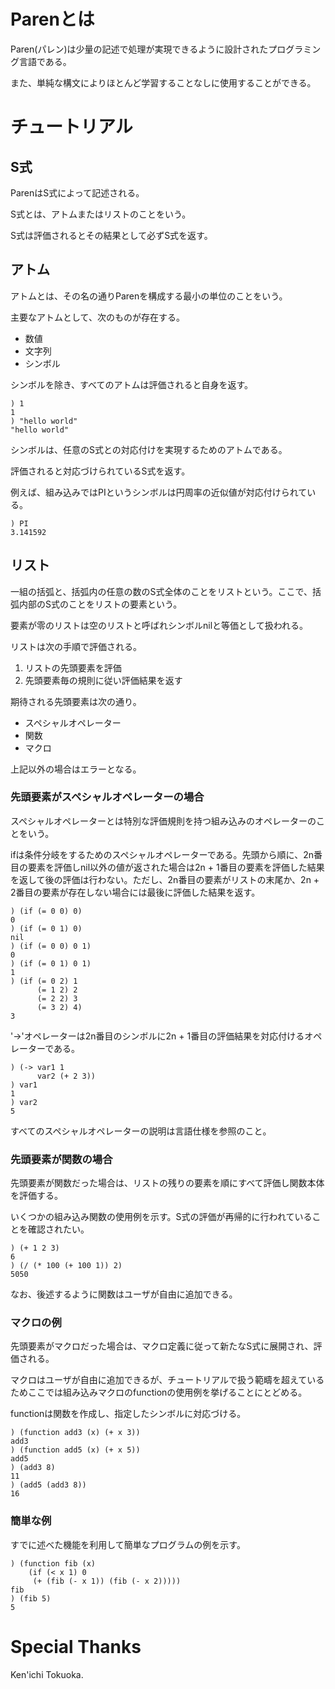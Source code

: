# Parenとは
Paren(パレン)は少量の記述で処理が実現できるように設計されたプログラミング言語である。

また、単純な構文によりほとんど学習することなしに使用することができる。

# チュートリアル

## S式
ParenはS式によって記述される。

S式とは、アトムまたはリストのことをいう。

S式は評価されるとその結果として必ずS式を返す。

## アトム
アトムとは、その名の通りParenを構成する最小の単位のことをいう。

主要なアトムとして、次のものが存在する。

- 数値
- 文字列
- シンボル

シンボルを除き、すべてのアトムは評価されると自身を返す。

    ) 1
    1
    ) "hello world"
    "hello world"

シンボルは、任意のS式との対応付けを実現するためのアトムである。

評価されると対応づけられているS式を返す。

例えば、組み込みではPIというシンボルは円周率の近似値が対応付けられている。

    ) PI
    3.141592

## リスト
一組の括弧と、括弧内の任意の数のS式全体のことをリストという。ここで、括弧内部のS式のことをリストの要素という。

要素が零のリストは空のリストと呼ばれシンボルnilと等価として扱われる。

リストは次の手順で評価される。

1. リストの先頭要素を評価
1. 先頭要素毎の規則に従い評価結果を返す

期待される先頭要素は次の通り。
- スペシャルオペレーター
- 関数
- マクロ

上記以外の場合はエラーとなる。

### 先頭要素がスペシャルオペレーターの場合
スペシャルオペレーターとは特別な評価規則を持つ組み込みのオペレーターのことをいう。

ifは条件分岐をするためのスペシャルオペレーターである。先頭から順に、2n番目の要素を評価しnil以外の値が返された場合は2n + 1番目の要素を評価した結果を返して後の評価は行わない。ただし、2n番目の要素がリストの末尾か、2n + 2番目の要素が存在しない場合には最後に評価した結果を返す。

    ) (if (= 0 0) 0)
    0
    ) (if (= 0 1) 0)
    nil
    ) (if (= 0 0) 0 1)
    0
    ) (if (= 0 1) 0 1)
    1
    ) (if (= 0 2) 1
          (= 1 2) 2
          (= 2 2) 3
          (= 3 2) 4)
    3

'->'オペレーターは2n番目のシンボルに2n + 1番目の評価結果を対応付けるオペレーターである。

    ) (-> var1 1
          var2 (+ 2 3))
    ) var1
    1
    ) var2
    5

すべてのスペシャルオペレーターの説明は言語仕様を参照のこと。

### 先頭要素が関数の場合
先頭要素が関数だった場合は、リストの残りの要素を順にすべて評価し関数本体を評価する。

いくつかの組み込み関数の使用例を示す。S式の評価が再帰的に行われていることを確認されたい。

    ) (+ 1 2 3)
    6
    ) (/ (* 100 (+ 100 1)) 2)
    5050

なお、後述するように関数はユーザが自由に追加できる。

### マクロの例
先頭要素がマクロだった場合は、マクロ定義に従って新たなS式に展開され、評価される。

マクロはユーザが自由に追加できるが、チュートリアルで扱う範疇を超えているためここでは組み込みマクロのfunctionの使用例を挙げることにとどめる。

functionは関数を作成し、指定したシンボルに対応づける。

    ) (function add3 (x) (+ x 3))
    add3
    ) (function add5 (x) (+ x 5))
    add5
    ) (add3 8)
    11
    ) (add5 (add3 8))
    16

### 簡単な例
すでに述べた機能を利用して簡単なプログラムの例を示す。

    ) (function fib (x)
        (if (< x 1) 0
         (+ (fib (- x 1)) (fib (- x 2)))))
    fib
    ) (fib 5)
    5

# Special Thanks
Ken'ichi Tokuoka.
